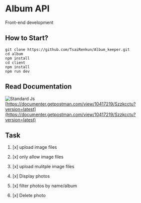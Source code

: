 # Album API

Front-end development 

## How to Start?

```
git clone https://github.com/TsaiRenkun/Album_keeper.git
cd album
npm install
cd client
npm install
npm run dev

```

## Read Documentation

![Standard Js](https://cdn.rawgit.com/feross/standard/master/badge.svg)
[https://documenter.getpostman.com/view/10417219/Szzkcctu?version=latest](https://documenter.getpostman.com/view/10417219/Szzkcctu?version=latest)

## Task
1. [x] upload image files 
2. [x] only allow image files 
3. [x] upload mulitple image files


1. [x] Display photos
2. [x] filter photos by name/album
3. [x] Delete photo





